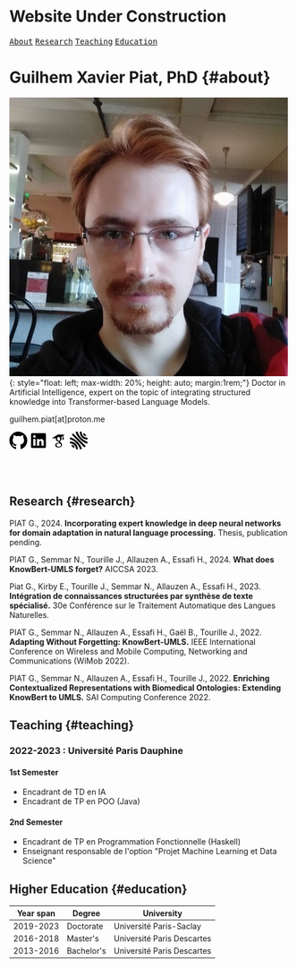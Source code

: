 # Website Under Construction

[<kbd>About</kbd>](#about) [<kbd>Research</kbd>](#research) [<kbd>Teaching</kbd>](#teaching) [<kbd>Education</kbd>](#education)

# Guilhem Xavier Piat, PhD {#about}
![](/files/img/avatar.jpeg){: style="float: left; max-width: 20%; height: auto; margin:1rem;"}
Doctor in Artificial Intelligence, expert on the topic of integrating structured knowledge into Transformer-based Language Models.

guilhem.piat[at]proton.me

[<svg height="32" aria-hidden="true" viewBox="0 0 16 16" version="1.1" width="32" data-view-component="true" class="octicon octicon-mark-github">
    <path d="M8 0c4.42 0 8 3.58 8 8a8.013 8.013 0 0 1-5.45 7.59c-.4.08-.55-.17-.55-.38 0-.27.01-1.13.01-2.2 0-.75-.25-1.23-.54-1.48 1.78-.2 3.65-.88 3.65-3.95 0-.88-.31-1.59-.82-2.15.08-.2.36-1.02-.08-2.12 0 0-.67-.22-2.2.82-.64-.18-1.32-.27-2-.27-.68 0-1.36.09-2 .27-1.53-1.03-2.2-.82-2.2-.82-.44 1.1-.16 1.92-.08 2.12-.51.56-.82 1.28-.82 2.15 0 3.06 1.86 3.75 3.64 3.95-.23.2-.44.55-.51 1.07-.46.21-1.61.55-2.33-.66-.15-.24-.6-.83-1.23-.82-.67.01-.27.38.01.53.34.19.73.9.82 1.13.16.45.68 1.31 2.69.94 0 .67.01 1.3.01 1.49 0 .21-.15.45-.55.38A7.995 7.995 0 0 1 0 8c0-4.42 3.58-8 8-8Z"></path>
</svg>](https://github.com/gpiat/)
[<svg xmlns="http://www.w3.org/2000/svg" viewBox="0 0 24 24" data-supported-dps="32x32" fill="black" class="mercado-match" width="32" height="32" focusable="false">
      <path d="M20.5 2h-17A1.5 1.5 0 002 3.5v17A1.5 1.5 0 003.5 22h17a1.5 1.5 0 001.5-1.5v-17A1.5 1.5 0 0020.5 2zM8 19H5v-9h3zM6.5 8.25A1.75 1.75 0 118.3 6.5a1.78 1.78 0 01-1.8 1.75zM19 19h-3v-4.74c0-1.42-.6-1.93-1.38-1.93A1.74 1.74 0 0013 14.19a.66.66 0 000 .14V19h-3v-9h2.9v1.3a3.11 3.11 0 012.7-1.4c1.55 0 3.36.86 3.36 3.66z"></path>
</svg>](https://www.linkedin.com/in/guilhem-piat-73a670245/)
[<svg xmlns="http://www.w3.org/2000/svg"  viewBox="0 0 24 24" width="32px" height="32px"><path d="M 11 4 L 3 9 L 8.4921875 9 C 8.4715892 9.0754986 8.4383718 9.1441171 8.421875 9.2226562 C 8.375875 9.4646562 8.3398437 9.7308125 8.3398438 10.007812 C 8.3398438 13.578812 11.990234 13.175781 11.990234 13.175781 L 11.990234 14.085938 C 11.990234 14.454937 12.47425 14.327172 12.53125 15.076172 C 12.28925 15.076172 7.4746094 14.937547 7.4746094 18.185547 C 7.4746094 21.445547 11.724609 21.285156 11.724609 21.285156 C 11.724609 21.285156 16.632812 21.504656 16.632812 17.472656 C 16.634813 15.063656 13.822266 14.2795 13.822266 13.3125 C 13.822266 12.3335 15.941406 12.045906 15.941406 9.7539062 C 15.941406 8.7519062 15.872828 8.03825 15.423828 7.53125 C 15.388828 7.49625 15.366031 7.4722188 15.332031 7.4492188 C 15.324304 7.4420199 15.31448 7.4367774 15.306641 7.4296875 L 15.429688 7.4296875 L 17.5 5.8769531 L 17.5 8 A 0.50005 0.50005 0 0 0 17.511719 8.1152344 A 1.0001 1.0001 0 0 0 17 9 L 17 10 A 1.0001 1.0001 0 1 0 19 10 L 19 9 A 1.0001 1.0001 0 0 0 18.488281 8.1152344 A 0.50005 0.50005 0 0 0 18.5 8 L 18.5 5.125 L 20 4 L 11 4 z M 11.691406 7.0527344 C 11.979219 7.0397031 12.268922 7.109625 12.544922 7.265625 C 12.751922 7.369625 12.946141 7.518125 13.119141 7.703125 C 13.476141 8.060125 13.7765 8.5784531 13.9375 9.1894531 C 14.3175 10.640453 13.823828 12.035781 12.798828 12.300781 C 11.784828 12.587781 10.654672 11.641172 10.263672 10.201172 C 10.090672 9.4991719 10.114547 8.8202969 10.310547 8.2792969 C 10.312395 8.2723193 10.316443 8.2666961 10.318359 8.2597656 C 10.321722 8.2581149 10.32682 8.253536 10.330078 8.2519531 C 10.386262 8.0380596 10.478099 7.8461668 10.589844 7.6875 C 10.795388 7.3872165 11.066477 7.1838352 11.404297 7.09375 C 11.499297 7.07075 11.595469 7.0570781 11.691406 7.0527344 z M 12.082031 15.685547 C 13.775031 15.558547 15.216313 16.490813 15.320312 17.757812 C 15.390313 19.013813 14.087812 20.131094 12.382812 20.246094 C 10.689813 20.361094 9.2274844 19.441547 9.1464844 18.185547 C 9.0654844 16.918547 10.377031 15.812547 12.082031 15.685547 z"/></svg>](https://scholar.google.com/citations?user=4plEJJYAAAAJ)
[<svg xmlns="http://www.w3.org/2000/svg" width="32" height="31.782" viewBox="0 0 8.467 8.409"><path d="M3.45 8.374l-.352-.082-.203-.054-.019-.291A2.58 2.58 0 0 0 .506 5.599L.198 5.58.149 5.41C.107 5.264 0 4.758 0 4.703c0-.042.895.026 1.144.087.754.185 1.464.645 1.918 1.24.473.62.719 1.344.719 2.117v.263l-.091-.004c-.05-.002-.158-.016-.241-.032zm1.33-.285c-.349-.926-.921-1.818-1.644-2.561-.786-.809-1.624-1.372-2.672-1.794L.05 3.567l.003-.125a3.17 3.17 0 0 1 .174-.698c.032-.052.349.052.879.288.97.431 1.709.934 2.488 1.693.821.801 1.431 1.67 1.857 2.644.222.508.305.776.25.81s-.543.167-.694.188l-.117.016zm-3.02-.432c-.236-.159-.729-.636-.919-.888l-.15-.199.073-.059c.04-.033.155-.083.255-.112a.87.87 0 0 1 1.026.468c.12.258.097.645-.05.84l-.055.073zm2.174-3.157L.969 1.48c-.008-.026.118-.175.295-.347l.309-.301 2.978 3.001L7.53 6.867a3.9 3.9 0 0 1-.613.611c-.018-.001-1.36-1.341-2.983-2.977zm3.777 1.028C6.068 4.875 4.627 3.68 3.666 2.172 3.238 1.5 2.688.244 2.794.178c.074-.046.558-.166.693-.172L3.619 0l.126.332a8.2 8.2 0 0 0 1.2 2.089c.787.979 1.974 1.845 3.138 2.291l.338.135c.02.016-.06.397-.133.631-.047.152-.081.21-.122.21-.031 0-.237-.072-.457-.16zm-.213-1.861a3.47 3.47 0 0 1-2.389-1.841A3.06 3.06 0 0 1 4.767.415L4.761 0l.166.004a2.36 2.36 0 0 1 .435.077l.269.073.02.304c.025.384.09.632.256.968.398.807 1.193 1.339 2.127 1.425l.254.023.067.271.09.429.023.158-.344-.002a3.64 3.64 0 0 1-.626-.062zm-.468-1.64c-.529-.189-.769-.741-.527-1.215C6.54.74 6.587.68 6.608.68c.128 0 .78.614 1.042.981.152.213.156.224.095.269a1.22 1.22 0 0 1-.494.142c-.056-.001-.156-.021-.222-.044z"/></svg>](href="https://cv.hal.science/gpiat)
<!-- <a href="https://github.com/gpiat" target="_blank" data-bcup-haslogintext="no"></a> <i class="fab fa-github fa-lg fab-custom"></i></a> -->
<!-- <a href="https://www.linkedin.com/in/guilhem-piat-73a670245/" target="_blank" data-bcup-haslogintext="no"><i class="fab fa-linkedin-in fa-lg fab-custom"></i></a> -->
<!-- <a href="https://scholar.google.com/citations?user=4plEJJYAAAAJ" target="_blank" data-bcup-haslogintext="no"><i class="ai ai-google-scholar fa-lg fab-custom"></i></a> -->
<!-- <a href="https://cv.hal.science/gpiat" target="_blank" data-bcup-haslogintext="no"><i class="ai ai-hal fa-lg fab-custom"></i></a> -->

<br /><br />

## Research {#research}

PIAT G., 2024. **Incorporating expert knowledge in deep neural networks for domain adaptation in natural language processing.** Thesis, publication pending.

PIAT G., Semmar N., Tourille J., Allauzen A., Essafi H., 2024. **What does KnowBert-UMLS forget?** AICCSA 2023. 

Piat G., Kirby E., Tourille J., Semmar N., Allauzen A., Essafi H., 2023. **Intégration de connaissances structurées par synthèse de texte spécialisé.** 30e Conférence sur le Traitement Automatique des Langues Naturelles.

PIAT G., Semmar N., Allauzen A., Essafi H., Gaël B., Tourille J., 2022. **Adapting Without Forgetting: KnowBert-UMLS.** IEEE International Conference on Wireless and Mobile Computing, Networking and Communications (WiMob 2022).

PIAT G., Semmar N., Allauzen A., Essafi H., Tourille J., 2022. **Enriching Contextualized Representations with Biomedical Ontologies: Extending KnowBert to UMLS.** SAI Computing Conference 2022.


## Teaching {#teaching}
### 2022-2023 : Université Paris Dauphine
#### 1st Semester
- Encadrant de TD en IA
- Encadrant de TP en POO (Java)

#### 2nd Semester
- Encadrant de TP en Programmation Fonctionnelle (Haskell)
- Enseignant responsable de l'option "Projet Machine Learning et Data Science"

## Higher Education {#education}

|  Year span  | Degree      | University |
| :---------: | ----------- | ---------- |
|  2019-2023  | Doctorate   | Université Paris-Saclay |
|  2016-2018  | Master's    | Université Paris Descartes |
|  2013-2016  | Bachelor's  | Université Paris Descartes |
